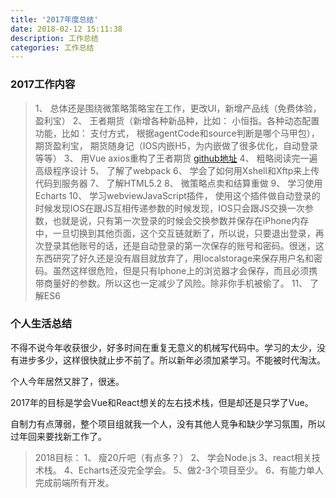 ```yaml
---
title: '2017年度总结'
date: 2018-02-12 15:11:38
description: 工作总结
categories: 工作总结
---
```


### 2017工作内容
> 1、 总体还是围绕微策略策略宝在工作，更改UI，新增产品线（免费体验，盈利宝）
  2、 王者期货（新增各种新品种，比如： 小恒指。各种动态配置功能，比如： 支付方式， 根据agentCode和source判断是哪个马甲包）， 期货盈利宝， 期货随身记（IOS内嵌H5，为内嵌做了很多优化，自动登录等等）
  3、 用Vue axios重构了王者期货 <a href="https://github.com/wuhencut/vue-clb">github地址</a>
  4、 粗略阅读完一遍高级程序设计
  5、 了解了webpack
  6、 学会了如何用Xshell和Xftp来上传代码到服务器
  7、 了解HTML5.2
  8、 微策略点卖和结算重做
  9、 学习使用Echarts
  10、 学习webviewJavaScript插件， 使用这个插件做自动登录的时候发现IOS在跟JS互相传递参数的时候发现，IOS只会跟JS交换一次参数，也就是说，只有第一次登录的时候会交换参数并保存在iPhone内存中，一旦切换到其他页面，这个交互链就断了，所以说，只要退出登录，再次登录其他账号的话，还是自动登录的第一次保存的账号和密码。很迷，这东西研究了好久还是没有眉目就放弃了，用localstorage来保存用户名和密码。虽然这样很危险，但是只有Iphone上的浏览器才会保存，而且必须携带商量好的参数。所以这也一定减少了风险。除非你手机被偷了。
  11、 了解ES6

### 个人生活总结
不得不说今年收获很少，好多时间在重复无意义的机械写代码中。学习的太少，没有进步多少，这样很快就止步不前了。所以新年必须加紧学习。不能被时代淘汰。

个人今年居然又胖了，很迷。

2017年的目标是学会Vue和React想关的左右技术栈，但是却还是只学了Vue。

自制力有点薄弱，整个项目组就我一个人，没有其他人竞争和缺少学习氛围，所以过年回来要找新工作了。

> 2018目标：
1、 瘦20斤吧（有点多？）
2、 学会Node.js
3、react相关技术栈。
4、Echarts还没完全学会。
5、做2-3个项目至少。
6、有能力单人完成前端所有开发。



